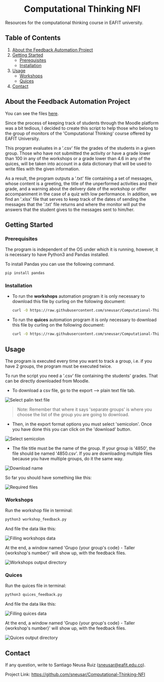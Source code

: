 <h1 align="center"> Computational Thinking NFI </h1>
Resources for the computational thinking course in EAFIT university.

## Table of Contents
<ol>
  <li><a href="#about-the-feedback-automation-project">About the Feedback Automation Project</a></li>
  <li>
    <a href="#getting-started">Getting Started</a>
    <ul>
      <li><a href="#prerequisites">Prerequisites</a></li>
      <li><a href="#installation">Installation</a></li>
    </ul>
  </li>
  <li>
    <a href="#usage">Usage</a>
    <ul>
      <li><a href="#workshops">Workshops</a></li>
      <li><a href="#quices">Quices</a></li>
    </ul>
  </li>
  <li><a href="#contact">Contact</a></li>
</ol>

<!-- About the Feedback Automation Project -->

## About the Feedback Automation Project
You can see the files [here](https://github.com/sneusar/Computational-Thinking-NFI/blob/main/Feedback-Automation).

Since the process of keeping track of students through the Moodle platform was a bit tedious, I decided to create this script to help those who belong to the group of monitors of the 'Computational Thinking' course offered by EAFIT University.

This program evaluates in a '.csv' file the grades of the students in a given group. Those who have not submitted the activity or have a grade lower than 100 in any of the workshops or a grade lower than 4.6 in any of the quices, will be taken into account in a data dictionary that will be used to write files with the given information.

As a result, the program outputs a '.txt' file containing a set of messages, whose content is a greeting, the title of the unperformed activities and their grade, and a warning about the delivery date of the workshop or offer accompaniment in the case of a quiz with low performance. In addition, we find an '.xlsx' file that serves to keep track of the dates of sending the messages that the '.txt' file returns and where the monitor will put the answers that the student gives to the messages sent to him/her.

<!-- GETTING STARTED -->
## Getting Started

### Prerequisites
The program is independent of the OS under which it is running, however, it is necessary to have Python3 and Pandas installed.

To install Pandas you can use the following command.
  ```sh
  pip install pandas
  ```
  
### Installation
* To run the **workshops** automation program it is only necessary to download this file by curling on the following document:

   ```sh
   curl -O https://raw.githubusercontent.com/sneusar/Computational-Thinking-NFI/main/Feedback-Automation/workshops_feedback.py
   ```
* To run the **quices** automation program it is only necessary to download this file by curling on the following document:

   ```sh
   curl -O https://raw.githubusercontent.com/sneusar/Computational-Thinking-NFI/main/Feedback-Automation/quices_feedback.py
   ```

<!-- USAGE -->
## Usage
The program is executed every time you want to track a group, i.e. if you have 2 groups, the program must be executed twice.

To run the script you need a '.csv' file containing the students' grades. That can be directly downloaded from Moodle.

* To download a csv file, go to the export --> plain text file tab.

![Select palin text file](https://user-images.githubusercontent.com/99107537/223928142-7defc6a7-6ec9-4eaf-a316-d362a8265486.png)
  
 > Note: Remember that where it says 'separate groups' is where you choose the list of the group you are going to download.

* Then, in the export format options you must select 'semicolon'. Once you have done this you can click on the 'download' button.

![Select semicolon](https://user-images.githubusercontent.com/99107537/223928857-4bd1573a-fdc7-433e-973f-3006e5871338.png)

* The file title must be the name of the group. If your group is '4850', the file should be named '4850.csv'. If you are downloading multiple files because you have multiple groups, do it the same way.

![Download name](https://user-images.githubusercontent.com/99107537/223929066-4ac7b9e6-77f4-4279-9209-a577763ed35b.png)

So far you should have something like this:

![Required files](https://user-images.githubusercontent.com/99107537/224457388-4a367c2d-2a21-4ccc-8de1-ee651282e2dc.png)


### Workshops
Run the workshop file in terminal:

  ```sh
  python3 workshop_feedback.py 
  ```

And file the data like this:

![Filling workshops data](https://user-images.githubusercontent.com/99107537/224457574-f6f1db49-bee3-484c-bc94-bad07f047f3a.png)

At the end, a window named 'Grupo {your group's code} - Taller {workshop's number}' will show up, with the feedback files.

![Workshops output directory](https://user-images.githubusercontent.com/99107537/224457708-72b5aa47-be7a-4a0c-9ba0-bc7b7a9cb54b.png)


### Quices
Run the quices file in terminal:

  ```sh
  python3 quices_feedback.py 
  ```

And file the data like this:

![Filling quices data](https://user-images.githubusercontent.com/99107537/224457974-a038edfe-f945-43ba-9f18-c800f6893f34.png)

At the end, a window named 'Grupo {your group's code} - Taller {workshop's number}' will show up, with the feedback files.

![Quices output directory](https://user-images.githubusercontent.com/99107537/224457977-c79aba1a-987d-40c3-84c2-5b9a5226b544.png)

<!-- CONTACT -->
## Contact
If any question, write to Santiago Neusa Ruiz (sneusar@eafit.edu.co).

Project Link: https://github.com/sneusar/Computational-Thinking-NFI
